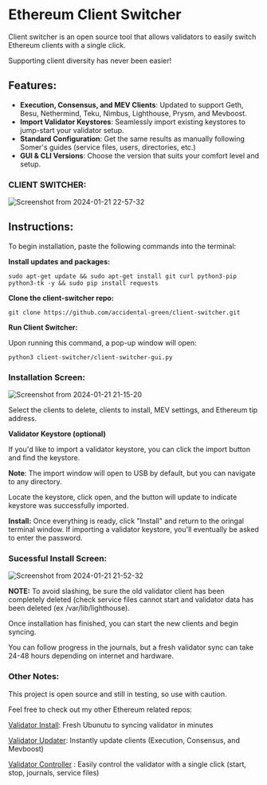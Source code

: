 # Ethereum Client Switcher

Client switcher is an open source tool that allows validators to easily switch Ethereum clients with a single click.

Supporting client diversity has never been easier!

## Features:

- **Execution, Consensus, and MEV Clients**: Updated to support Geth, Besu, Nethermind, Teku, Nimbus, Lighthouse, Prysm, and Mevboost.
- **Import Validator Keystores**: Seamlessly import existing keystores to jump-start your validator setup.
- **Standard Configuration**: Get the same results as manually following Somer's guides (service files, users, directories, etc.)
- **GUI & CLI Versions**: Choose the version that suits your comfort level and setup.


### CLIENT SWITCHER:
![Screenshot from 2024-01-21 22-57-32](https://github.com/accidental-green/client-switcher/assets/72235883/b379586c-942a-4189-8b0d-e15e50393369)



 
## Instructions:

To begin installation, paste the following commands into the terminal:

**Install updates and packages:**

`sudo apt-get update && sudo apt-get install git curl python3-pip python3-tk -y && sudo pip install requests`

**Clone the client-switcher repo:**

`git clone https://github.com/accidental-green/client-switcher.git`

**Run Client Switcher:**

Upon running this command, a pop-up window will open:


`python3 client-switcher/client-switcher-gui.py`


### Installation Screen:
![Screenshot from 2024-01-21 21-15-20](https://github.com/accidental-green/client-switcher/assets/72235883/3384bcad-6337-440d-ae54-9301145e4c8d)


Select the clients to delete, clients to install, MEV settings, and Ethereum tip address.

**Validator Keystore (optional)**

If you'd like to import a validator keystore, you can click the import button and find the keystore.

**Note**: The import window will open to USB by default, but you can navigate to any directory.

Locate the keystore, click open, and the button will update to indicate keystore was successfully imported.

**Install:** Once everything is ready, click "Install" and return to the oringal terminal window. If importing a validator keystore, you'll eventually be asked to enter the password.

### Sucessful Install Screen:

![Screenshot from 2024-01-21 21-52-32](https://github.com/accidental-green/client-switcher/assets/72235883/d23d2ff9-5c98-48a9-944d-e77e2cb361ee)


**NOTE:** To avoid slashing, be sure the old validator client has been completely deleted (check service files cannot start and validator data has been deleted (ex /var/lib/lighthouse).

Once installation has finished, you can start the new clients and begin syncing.

You can follow progress in the journals, but a fresh validator sync can take 24-48 hours depending on internet and hardware.

### Other Notes:

This project is open source and still in testing, so use with caution.

Feel free to check out my other Ethereum related repos:

[Validator Install](https://github.com/accidental-green/validator-install): Fresh Ubunutu to syncing validator in minutes

[Validator Updater](https://github.com/accidental-green/validator-updater): Instantly update clients (Execution, Consensus, and Mevboost)

[Validator Controller](https://github.com/accidental-green/validator-controller)
: Easily control the validator with a single click (start, stop, journals, service files)
